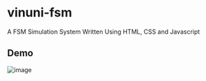 # vinuni-fsm
A FSM Simulation System Written Using HTML, CSS and Javascript

## Demo
![image](https://user-images.githubusercontent.com/84661482/164026545-148fa717-4722-45af-a72b-123bcda3ec0c.png)
